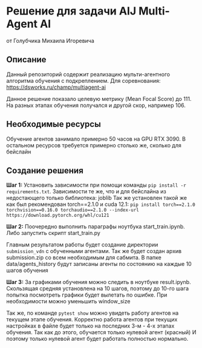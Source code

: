 # Решение для задачи AIJ Multi-Agent AI
от Голубчика Михаила Игоревича
## Описание
Данный репозиторий содержит реализацию мульти-агентного алгоритма обучения с подкреплением.
Для соревнования: https://dsworks.ru/champ/multiagent-ai

Данное решение показало целевую метрику (Mean Focal Score) до
111. На разных этапах обучения получался и другой скор, например 106.

## Необходимые ресурсы
Обучение агентов занимало примерно 50 часов на GPU RTX 3090.
В остальном ресурсов требуется примерно столько же, сколько для бейслайн
## Создание решения

__Шаг 1:__ Установить зависимости при помощи команды ```pip install -r requirements.txt```.
Зависимости те же, что и для бейслайна из недостающего только библиотека: joblib
Так же установлен такой же как был рекомендован torch==2.1.0 и cuda 12.1:
``pip install torch==2.1.0 torchvision==0.16.0 torchaudio==2.1.0 --index-url https://download.pytorch.org/whl/cu121``

__Шаг 2:__ Поочередно выполнить параграфы ноутбука start_train.ipynb.
Либо запустить скрипт start_train.py

Главным результатом работы будет создание директории `submission_vdn` с обученными агентами.
Так же будет создан архив submission.zip со всем необходимым для сабмита.
В папке data/agents_history будут записаны агенты по состоянию на каждые 10 шагов обучения

__Шаг 3:__ За графиками обучения можно следить в ноутбуке result.ipynb.
Скользящая средняя установлена на 10 шагов, поэтому до 10-го шага попытка посмотреть графики будет вылетать по ошибке.
При необходимости можно уменьшить window_size

Так же, по команде ```pytest show``` можно увидеть работу агентов на текущем этапе обучения.
Корректно работа агентов при текущих настройках в файле будет только на последних 3-м - 4-х этапах обучения. Так как до этого, обучается только нулевой агент (красный)
И поэтому только нулевой агент будет работать полностью нормально.
